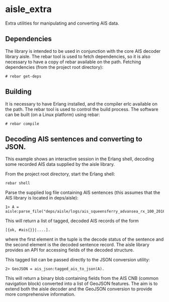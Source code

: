 # aisle_extra
Extra utilities for manipulating and converting AIS data.

## Dependencies
The library is intended to be used in conjunction with the core AIS decoder library aisle. The rebar tool is used to fetch dependencies, so it is also necessary to have a copy of rebar available on the path. Fetching dependencies (from the project root directory):
```
# rebar get-deps
```

## Building
It is necessary to have Erlang installed, and the compiler erlc available on the path. The rebar tool is used to control the build process. The software can be built (on a Linux platform) using rebar:
```
# rebar compile
```

## Decoding AIS sentences and converting to JSON.
This example shows an interactive session in the Erlang shell, decoding some recorded AIS data supplied by the aisle library.

From the project root directory, start the Erlang shell:
```
rebar shell
```

Parse the supplied log file containing AIS sentences (this assumes that the AIS library is located in deps/aisle):
```
1> A = aisle:parse_file("deps/aisle/logs/ais_squeensferry_advansea_rx_100_20161120.log").
```

This will return a list of tagged, decoded AIS records of the form 
```
[{ok, #ais{}}|....].
```
where the first element in the tuple is the decode status of the sentence and the second element is the decoded sentence record. The aisle library provides an API for accessing fields of the decoded structure.

This tagged list can be passed directly to the JSON conversion utility:

```
2> GeoJSON = ais_json:tagged_ais_to_json(A).
```
This will return a binary blob containing fields from the AIS CNB (common navigation block) converted into a list of  GeoJSON features.  The aim is to extend both the aisle decoder and the GeoJSON conversion to provide more comprehensive information.

